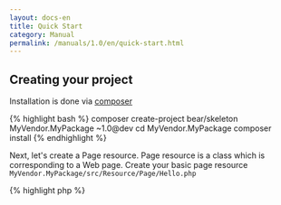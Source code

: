 ```yaml
---
layout: docs-en
title: Quick Start
category: Manual
permalink: /manuals/1.0/en/quick-start.html
---
```


## Creating your project

Installation is done via [composer](http://getcomposer.org)

{% highlight bash %}
composer create-project bear/skeleton MyVendor.MyPackage ~1.0@dev
cd MyVendor.MyPackage
composer install
{% endhighlight %}

Next, let's create a Page resource. Page resource is a class which is corresponding to a Web page.
Create your basic page resource `MyVendor.MyPackage/src/Resource/Page/Hello.php`

{% highlight php %}
<?php

namespace MyVendor\MyPackage\Resource\Page;

use BEAR\Resource\ResourceObject;

class Hello extends ResourceObject
{
    public function onGet($name = 'BEAR.Sunday')
    {
        $this['greeting'] = 'Hello ' . $name;

        return $this;
    }
}
{% endhighlight %}

In the above example, when the page is requested using GET method, `Hello` and `$_GET['name']` strings are joined, and assigned to a variable `greeting`.
an BEAR.Sunday application that you create will work on Web server, but also in the console.

{% highlight bash %}
php bootstrap/web.php get /hello
php bootstrap/web.php get '/hello?name=World'

200 OK
Content-Type: application/hal+json

{
    "greeting": "Hello World",
    "_links": {
        "self": {
            "href": "/hello?name=World"
        }
    }
}
{% endhighlight %}

Let us fire the php server

{% highlight bash %}
php -S 127.0.0.1:8080 var/www/index.php
{% endhighlight %}
